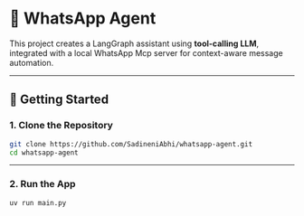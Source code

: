 # 🤖 WhatsApp Agent

This project creates a LangGraph assistant using **tool-calling LLM**, integrated with a local WhatsApp Mcp server for context-aware message automation.

---

## 🚀 Getting Started

### 1. Clone the Repository

```bash
git clone https://github.com/SadineniAbhi/whatsapp-agent.git
cd whatsapp-agent
```
---

### 2. Run the App

```bash
uv run main.py
```

